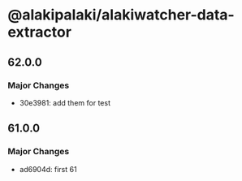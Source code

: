 # @alakipalaki/alakiwatcher-data-extractor

## 62.0.0

### Major Changes

- 30e3981: add them for test

## 61.0.0

### Major Changes

- ad6904d: first 61
